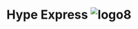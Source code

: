 # Hype Express ![logo8](https://user-images.githubusercontent.com/80263801/204436581-952da5f3-9b0b-4364-8052-fdcc51e80d9f.png)
